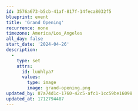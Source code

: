 ```yaml
---
id: 3576a673-b5cb-41af-817f-14feca8032f5
blueprint: event
title: 'Grand Opening'
recurrence: none
timezone: America/Los_Angeles
all_day: false
start_date: '2024-04-26'
description:
  -
    type: set
    attrs:
      id: luuhlya7
      values:
        type: image
        image: grand-opening.png
updated_by: 87a74d1c-1760-42c5-afc1-1cc59be16098
updated_at: 1712794487
---
```

